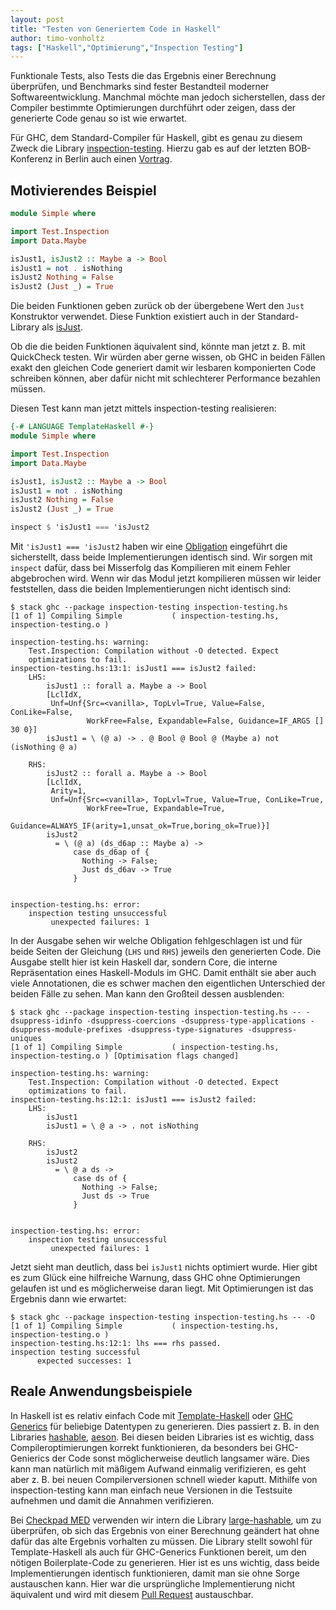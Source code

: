```yaml
---
layout: post
title: "Testen von Generiertem Code in Haskell"
author: timo-vonholtz
tags: ["Haskell","Optimierung","Inspection Testing"]
---
```


Funktionale Tests, also Tests die das Ergebnis einer Berechnung überprüfen, und Benchmarks sind fester Bestandteil moderner Softwareentwicklung. Manchmal möchte man jedoch sicherstellen, dass der Compiler bestimmte Optimierungen durchführt oder zeigen, dass der generierte Code genau so ist wie erwartet.

Für GHC, dem Standard-Compiler für Haskell, gibt es genau zu diesem Zweck die Library [inspection-testing](https://github.com/nomeata/inspection-testing). Hierzu gab es auf der letzten BOB-Konferenz in Berlin auch einen [Vortrag](https://bobkonf.de/2019/breitner.html).

## Motivierendes Beispiel

```haskell
module Simple where

import Test.Inspection
import Data.Maybe

isJust1, isJust2 :: Maybe a -> Bool
isJust1 = not . isNothing
isJust2 Nothing = False
isJust2 (Just _) = True
```

Die beiden Funktionen geben zurück ob der übergebene Wert den `Just` Konstruktor verwendet. Diese Funktion existiert auch in der Standard-Library als [isJust](https://www.stackage.org/haddock/lts-13.18/base-4.12.0.0/Data-Maybe.html#v:isJust).

Ob die die beiden Funktionen äquivalent sind, könnte man jetzt z. B. mit QuickCheck testen. Wir würden aber gerne wissen, ob GHC in beiden Fällen exakt den gleichen Code generiert damit wir lesbaren komponierten Code schreiben können, aber dafür nicht mit schlechterer Performance bezahlen müssen.

Diesen Test kann man jetzt mittels inspection-testing realisieren:

```haskell
{-# LANGUAGE TemplateHaskell #-}
module Simple where

import Test.Inspection
import Data.Maybe

isJust1, isJust2 :: Maybe a -> Bool
isJust1 = not . isNothing
isJust2 Nothing = False
isJust2 (Just _) = True

inspect $ 'isJust1 === 'isJust2
```

Mit `'isJust1 === 'isJust2` haben wir eine [Obligation](https://hackage.haskell.org/package/inspection-testing-0.4.1.2/docs/Test-Inspection.html#t:Obligation) eingeführt die sicherstellt, dass beide Implementierungen identisch sind. Wir sorgen mit `inspect` dafür, dass bei Misserfolg das Kompilieren mit einem Fehler abgebrochen wird. Wenn wir das Modul jetzt kompilieren müssen wir leider feststellen, dass die beiden Implementierungen nicht identisch sind:

```
$ stack ghc --package inspection-testing inspection-testing.hs
[1 of 1] Compiling Simple           ( inspection-testing.hs, inspection-testing.o )

inspection-testing.hs: warning:
    Test.Inspection: Compilation without -O detected. Expect
    optimizations to fail.
inspection-testing.hs:13:1: isJust1 === isJust2 failed:
    LHS:
        isJust1 :: forall a. Maybe a -> Bool
        [LclIdX,
         Unf=Unf{Src=<vanilla>, TopLvl=True, Value=False, ConLike=False,
                 WorkFree=False, Expandable=False, Guidance=IF_ARGS [] 30 0}]
        isJust1 = \ (@ a) -> . @ Bool @ Bool @ (Maybe a) not (isNothing @ a)
        
    RHS:
        isJust2 :: forall a. Maybe a -> Bool
        [LclIdX,
         Arity=1,
         Unf=Unf{Src=<vanilla>, TopLvl=True, Value=True, ConLike=True,
                 WorkFree=True, Expandable=True,
                 Guidance=ALWAYS_IF(arity=1,unsat_ok=True,boring_ok=True)}]
        isJust2
          = \ (@ a) (ds_d6ap :: Maybe a) ->
              case ds_d6ap of {
                Nothing -> False;
                Just ds_d6av -> True
              }
        

inspection-testing.hs: error:
    inspection testing unsuccessful
         unexpected failures: 1
```

In der Ausgabe sehen wir welche Obligation fehlgeschlagen ist und für beide Seiten der Gleichung (`LHS` und `RHS`) jeweils den generierten Code. Die Ausgabe stellt hier ist kein Haskell dar, sondern Core, die interne Repräsentation eines Haskell-Moduls im GHC. Damit enthält sie aber auch viele Annotationen, die es schwer machen den eigentlichen Unterschied der beiden Fälle zu sehen. Man kann den Großteil dessen ausblenden:

```
$ stack ghc --package inspection-testing inspection-testing.hs -- -dsuppress-idinfo -dsuppress-coercions -dsuppress-type-applications -dsuppress-module-prefixes -dsuppress-type-signatures -dsuppress-uniques
[1 of 1] Compiling Simple           ( inspection-testing.hs, inspection-testing.o ) [Optimisation flags changed]

inspection-testing.hs: warning:
    Test.Inspection: Compilation without -O detected. Expect
    optimizations to fail.
inspection-testing.hs:12:1: isJust1 === isJust2 failed:
    LHS:
        isJust1
        isJust1 = \ @ a -> . not isNothing
        
    RHS:
        isJust2
        isJust2
          = \ @ a ds ->
              case ds of {
                Nothing -> False;
                Just ds -> True
              }
        

inspection-testing.hs: error:
    inspection testing unsuccessful
         unexpected failures: 1
```

Jetzt sieht man deutlich, dass bei `isJust1` nichts optimiert wurde. Hier gibt es zum Glück eine hilfreiche Warnung, dass GHC ohne Optimierungen gelaufen ist und es möglicherweise daran liegt. Mit Optimierungen ist das Ergebnis dann wie erwartet:

```
$ stack ghc --package inspection-testing inspection-testing.hs -- -O
[1 of 1] Compiling Simple           ( inspection-testing.hs, inspection-testing.o )
inspection-testing.hs:12:1: lhs === rhs passed.
inspection testing successful
      expected successes: 1
```

## Reale Anwendungsbeispiele

In Haskell ist es relativ einfach Code mit [Template-Haskell](https://wiki.haskell.org/Template_Haskell) oder [GHC Generics](https://wiki.haskell.org/GHC.Generics) für beliebige Datentypen zu generieren. Dies passiert z. B. in den Libraries [hashable](https://github.com/tibbe/hashable), [aeson](https://github.com/bos/aeson). Bei diesen beiden Libraries ist es wichtig, dass Compileroptimierungen korrekt funktionieren, da besonders bei GHC-Genierics der Code sonst möglicherweise deutlich langsamer wäre. Dies kann man natürlich mit mäßigem Aufwand einmalig verifizieren, es geht aber z. B. bei neuen Compilerversionen schnell wieder kaputt. Mithilfe von inspection-testing kann man einfach neue Versionen in die Testsuite aufnehmen und damit die Annahmen verifizieren.

Bei [Checkpad MED](https://www.checkpad.de/) verwenden wir intern die Library [large-hashable](https://github.com/factisresearch/large-hashable), um zu überprüfen, ob sich das Ergebnis von einer Berechnung geändert hat ohne dafür das alte Ergebnis vorhalten zu müssen. Die Library stellt sowohl für Template-Haskell als auch für GHC-Generics Funktionen bereit, um den nötigen Boilerplate-Code zu generieren. Hier ist es uns wichtig, dass beide Implementierungen identisch funktionieren, damit man sie ohne Sorge austauschen kann. Hier war die ursprüngliche Implementierung nicht äquivalent und wird mit diesem [Pull Request](https://github.com/factisresearch/large-hashable/pull/14) austauschbar.
